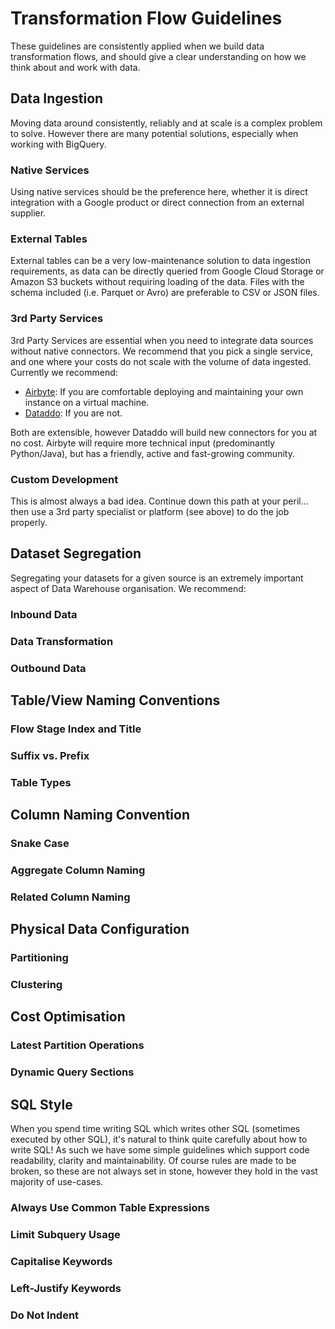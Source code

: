 # Transformation Flow Guidelines
These guidelines are consistently applied when we build data transformation flows, and should give a clear understanding on how we think about and work with data.

## Data Ingestion
Moving data around consistently, reliably and at scale is a complex problem to solve. However there are many potential solutions, especially when working with BigQuery.  

### Native Services
Using native services should be the preference here, whether it is direct integration with a Google product or
direct connection from an external supplier.  

### External Tables
External tables can be a very low-maintenance solution to data ingestion requirements, as data can be directly queried from Google Cloud Storage or Amazon S3 buckets without requiring loading of the data.  Files with the schema included (i.e. Parquet or Avro) are preferable to CSV or JSON files.

### 3rd Party Services
3rd Party Services are essential when you need to integrate data sources without native connectors. We recommend that you pick a single service, and one where your costs do not scale with the volume of data ingested.  Currently we recommend:

- [Airbyte](https://airbyte.com/): If you are comfortable deploying and maintaining your own instance on a virtual machine.
- [Dataddo](https://www.dataddo.com/): If you are not.

Both are extensible, however Dataddo will build new connectors for you at no cost.  Airbyte will require more technical input (predominantly Python/Java), but has a friendly, active and fast-growing community.

### Custom Development
This is almost always a bad idea. Continue down this path at your peril... then use a 3rd party specialist or platform (see above) to do the job properly.

## Dataset Segregation
Segregating your datasets for a given source is an extremely important aspect of Data Warehouse organisation.  We recommend:


### Inbound Data
### Data Transformation
### Outbound Data

## Table/View Naming Conventions
### Flow Stage Index and Title
### Suffix vs. Prefix
### Table Types

## Column Naming Convention
### Snake Case
### Aggregate Column Naming
### Related Column Naming

## Physical Data Configuration
### Partitioning
### Clustering

## Cost Optimisation
### Latest Partition Operations
### Dynamic Query Sections

## SQL Style
When you spend time writing SQL which writes other SQL (sometimes executed by other SQL), it's natural to think quite carefully about how to write SQL!  As such we have some simple guidelines which support code readability, clarity and maintainability.  Of course rules are made to be broken, so these are not always set in stone, however they hold in the vast majority of use-cases.

### Always Use Common Table Expressions
### Limit Subquery Usage
### Capitalise Keywords
### Left-Justify Keywords
### Do Not Indent






